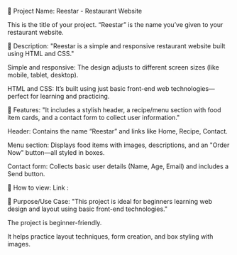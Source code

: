 🔹 Project Name: Reestar - Restaurant Website

This is the title of your project. “Reestar” is the name you’ve given to your restaurant website.

🔹 Description: "Reestar is a simple and responsive restaurant website built using HTML and CSS."

Simple and responsive: The design adjusts to different screen sizes (like mobile, tablet, desktop).

HTML and CSS: It’s built using just basic front-end web technologies—perfect for learning and practicing.

🔹 Features: "It includes a stylish header, a recipe/menu section with food item cards, and a contact form to collect user information."

Header: Contains the name “Reestar” and links like Home, Recipe, Contact.

Menu section: Displays food items with images, descriptions, and an "Order Now" button—all styled in boxes.

Contact form: Collects basic user details (Name, Age, Email) and includes a Send button.

🔹 How to view: Link : 

🔹 Purpose/Use Case: "This project is ideal for beginners learning web design and layout using basic front-end technologies."

The project is beginner-friendly.

It helps practice layout techniques, form creation, and box styling with images.
